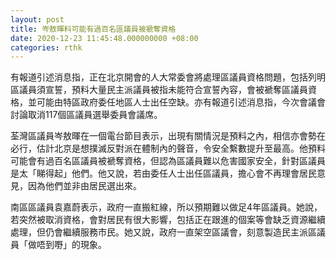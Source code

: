 ```yaml
---
layout: post
title: 岑敖暉料可能有過百名區議員被褫奪資格
date: 2020-12-23 11:45:48.000000000 +08:00
categories: rthk
---
```


有報道引述消息指，正在北京開會的人大常委會將處理區議員資格問題，包括列明區議員須宣誓，預料大量民主派議員被指未能符合宣誓內容，會被褫奪區議員資格，並可能由特區政府委任地區人士出任空缺。亦有報道引述消息指，今次會議會討論取消117個區議員選舉委員會議席。

荃灣區議員岑敖暉在一個電台節目表示，出現有關情況是預料之內，相信亦會勢在必行，估計北京是想撲滅反對派在體制內的聲音，令安全繫數提升至最高。他預料可能會有過百名區議員被褫奪資格，但認為區議員難以危害國家安全，針對區議員是太「睇得起」他們。他又說，若由委任人士出任區議員，擔心會不再理會居民意見，因為他們並非由居民選出來。

南區區議員袁嘉蔚表示，政府一直搬紅線，所以預期難以做足4年區議員。她說，若突然被取消資格，會對居民有很大影響，包括正在跟進的個案等會缺乏資源繼續處理，但仍會繼續服務市民。她又說，政府一直架空區議會，刻意製造民主派區議員「做唔到嘢」的現象。
